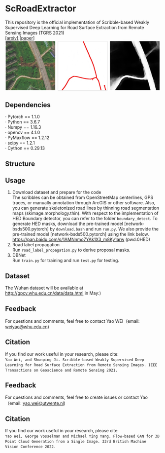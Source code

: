 # ScRoadExtractor
This repository is the official implementation of Scribble-based Weakly Supervised Deep Learning for Road Surface Extraction from Remote Sensing Images (TGRS 2021)  
[[arxiv](https://arxiv.org/abs/2010.13106)];[[paper](https://ieeexplore.ieee.org/document/9372390)]
![image](https://github.com/weiyao1996/weiyao1996.github.io/blob/master/img/tgrs2021.png)  

## Dependencies  
· Pytorch == 1.1.0  
· Python == 3.6.7  
· Numpy == 1.16.3  
· opencv == 4.1.0  
· PyMaxflow == 1.2.12  
· scipy  == 1.2.1  
· Cython == 0.29.13  

## Structure  
  
## Usage  
1) Download dataset and prepare for the code  
The scribbles can be obtained from OpenStreetMap centerlines, GPS traces, or manually annotation through ArcGIS or other software. Also, you can generate skeletonized road lines by thinning road segmentation maps (skimage.morphology.thin).
With respect to the implementation of HED Boundary detector, you can refer to the folder `boundary_detect`. To generate HED masks, download the pre-trained model [network-bsds500.pytorch] by `download.bash` and run `run.py`. We also provide the pre-trained model [network-bsds500.pytorch] using the link below.
https://pan.baidu.com/s/1AMNnmo7YAk1X3_m8Ky1arw (pwd:0HED)
2) Road label propagation  
Run `road_label_propagation.py` to derive proposal masks.
3) DBNet  
Run `train.py` for training and run `test.py` for testing. 

## Dataset
The Wuhan dataset will be available at http://gpcv.whu.edu.cn/data/data.html  in May:)  

## Feedback  
For questions and comments, feel free to contact Yao WEI（email: weiyao@whu.edu.cn)  

## Citation  
If you find our work useful in your research, please cite:  
`Yao Wei, and Shunping Ji. Scribble-based Weakly Supervised Deep Learning for Road Surface Extraction from Remote Sensing Images. IEEE Transactions on Geoscience and Remote Sensing 2021.`  

## Feedback  
For questions and comments, feel free to create issues or contact Yao（email: yao.wei@utwente.nl)  

## Citation  
If you find our work useful in your research, please cite:  
`Yao Wei, George Vosselman and Michael Ying Yang. Flow-based GAN for 3D Point Cloud Generation from a Single Image. 33rd British Machine Vision Conference 2022.`  
